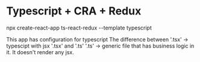 # Typescript + CRA + Redux

npx create-react-app ts-react-redux --template typescript

This app has configuration for typescript
The difference between 
'.tsx' -> typescipt with jsx '.tsx' and '.ts' 
'.ts' -> generic file that has business logic in it. It doesn't render any jsx.
